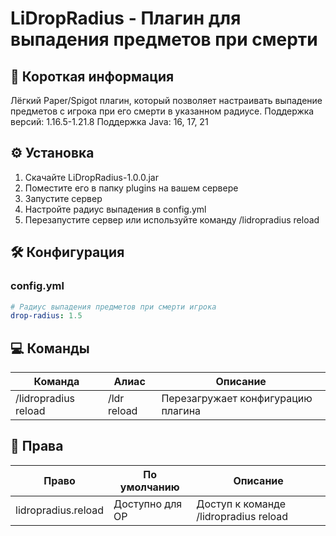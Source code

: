# LiDropRadius - Плагин для выпадения предметов при смерти

## 📌 Короткая информация
Лёгкий Paper/Spigot плагин, который позволяет настраивать выпадение предметов с игрока при его смерти в указанном радиусе.
Поддержка версий: 1.16.5-1.21.8
Поддержка Java: 16, 17, 21

## ⚙️ Установка
1. Скачайте LiDropRadius-1.0.0.jar
2. Поместите его в папку plugins на вашем сервере
3. Запустите сервер
4. Настройте радиус выпадения в config.yml
5. Перезапустите сервер или используйте команду /lidropradius reload

## 🛠️ Конфигурация
### config.yml
```yaml
# Радиус выпадения предметов при смерти игрока
drop-radius: 1.5
```

## 💻 Команды

| Команда                | Алиас          | Описание                          |
|------------------------|----------------|-----------------------------------|
| /lidropradius reload  | /ldr reload   | Перезагружает конфигурацию плагина |

## 🔑 Права

| Право                  | По умолчанию     | Описание                                  |
|------------------------|------------------|-------------------------------------------|
| lidropradius.reload   | Доступно для OP | Доступ к команде /lidropradius reload     |
